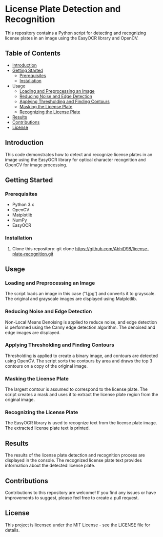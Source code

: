# License Plate Detection and Recognition

This repository contains a Python script for detecting and recognizing license plates in an image using the EasyOCR library and OpenCV.

## Table of Contents

- [Introduction](#introduction)
- [Getting Started](#getting-started)
  - [Prerequisites](#prerequisites)
  - [Installation](#installation)
- [Usage](#usage)
  - [Loading and Preprocessing an Image](#loading-and-preprocessing-an-image)
  - [Reducing Noise and Edge Detection](#reducing-noise-and-edge-detection)
  - [Applying Thresholding and Finding Contours](#applying-thresholding-and-finding-contours)
  - [Masking the License Plate](#masking-the-license-plate)
  - [Recognizing the License Plate](#recognizing-the-license-plate)
- [Results](#results)
- [Contributions](#contributions)
- [License](#license)

## Introduction

This code demonstrates how to detect and recognize license plates in an image using the EasyOCR library for optical character recognition and OpenCV for image processing.

## Getting Started

### Prerequisites

- Python 3.x
- OpenCV
- Matplotlib
- NumPy
- EasyOCR

### Installation

1. Clone this repository:
git clone https://github.com/AbhiD98/license-plate-recognition.git


## Usage

### Loading and Preprocessing an Image

The script loads an image in this case ('1.jpg') and converts it to grayscale. The original and grayscale images are displayed using Matplotlib.

### Reducing Noise and Edge Detection

Non-Local Means Denoising is applied to reduce noise, and edge detection is performed using the Canny edge detection algorithm. The denoised and edge images are displayed.

### Applying Thresholding and Finding Contours

Thresholding is applied to create a binary image, and contours are detected using OpenCV. The script sorts the contours by area and draws the top 3 contours on a copy of the original image.

### Masking the License Plate

The largest contour is assumed to correspond to the license plate. The script creates a mask and uses it to extract the license plate region from the original image.

### Recognizing the License Plate

The EasyOCR library is used to recognize text from the license plate image. The extracted license plate text is printed.

## Results

The results of the license plate detection and recognition process are displayed in the console. The recognized license plate text provides information about the detected license plate.

## Contributions

Contributions to this repository are welcome! If you find any issues or have improvements to suggest, please feel free to create a pull request.

## License

This project is licensed under the MIT License - see the [LICENSE](LICENSE) file for details.
